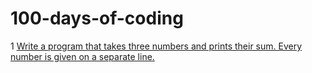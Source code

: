 # 100-days-of-coding

1 [Write a program that takes three numbers and prints their sum. Every number is given on a separate line.
](dayo1.md)
